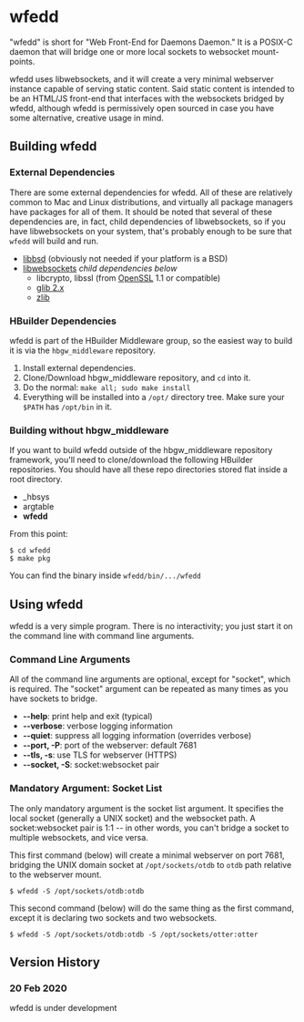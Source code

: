 # wfedd

"wfedd" is short for "Web Front-End for Daemons Daemon." It is a POSIX-C daemon that will bridge one or more local sockets to websocket mount-points.  

wfedd uses libwebsockets, and it will create a very minimal webserver instance capable of serving static content.  Said static content is intended to be an HTML/JS front-end that interfaces with the websockets bridged by wfedd, although wfedd is permissively open sourced in case you have some alternative, creative usage in mind.

## Building wfedd

### External Dependencies

There are some external dependencies for wfedd.  All of these are relatively common to Mac and Linux distributions, and virtually all package managers have packages for all of them.  It should be noted that several of these dependencies are, in fact, child dependencies of libwebsockets, so if you have libwebsockets on your system, that's probably enough to be sure that `wfedd` will build and run.

* [libbsd](https://libbsd.freedesktop.org/wiki/) (obviously not needed if your platform is a BSD)
* [libwebsockets](https://libwebsockets.org) _child dependencies below_
  * libcrypto, libssl (from [OpenSSL](https://www.openssl.org) 1.1 or compatible)
  * [glib 2.x](https://developer.gnome.org/glib/)
  * [zlib](https://www.zlib.net)

### HBuilder Dependencies

wfedd is part of the HBuilder Middleware group, so the easiest way to build it is via the `hbgw_middleware` repository.  

1. Install external dependencies.
2. Clone/Download hbgw_middleware repository, and `cd` into it.
3. Do the normal: `make all; sudo make install` 
4. Everything will be installed into a `/opt/` directory tree.  Make sure your `$PATH` has `/opt/bin` in it.

### Building without hbgw_middleware

If you want to build wfedd outside of the hbgw_middleware repository framework, you'll need to clone/download the following HBuilder repositories.  You should have all these repo directories stored flat inside a root directory.

* _hbsys
* argtable
* **wfedd**

From this point:

```
$ cd wfedd
$ make pkg
```

You can find the binary inside `wfedd/bin/.../wfedd`

## Using wfedd

wfedd is a very simple program.  There is no interactivity; you just start it on the command line with command line arguments.

### Command Line Arguments

All of the command line arguments are optional, except for "socket", which is required.  The "socket" argument can be repeated as many times as you have sockets to bridge.

* **--help**: print help and exit (typical)
* **--verbose**: verbose logging information
* **--quiet**: suppress all logging information (overrides verbose)
* **--port, -P**: port of the webserver: default 7681
* **--tls, -s**: use TLS for webserver (HTTPS)
* **--socket, -S**: socket:websocket pair

### Mandatory Argument: Socket List

The only mandatory argument is the socket list argument.  It specifies the local socket (generally a UNIX socket) and the websocket path.  A socket:websocket pair is 1:1 -- in other words, you can't bridge a socket to multiple websockets, and vice versa.

This first command (below) will create a minimal webserver on port 7681, bridging the UNIX domain socket at `/opt/sockets/otdb` to `otdb` path relative to the webserver mount.

```
$ wfedd -S /opt/sockets/otdb:otdb
``` 

This second command (below) will do the same thing as the first command, except it is declaring two sockets and two websockets.

```
$ wfedd -S /opt/sockets/otdb:otdb -S /opt/sockets/otter:otter
``` 


## Version History

### 20 Feb 2020

wfedd is under development